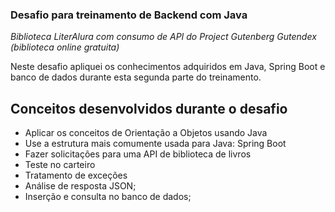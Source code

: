 
### Desafio para treinamento de Backend com Java
*Biblioteca LiterAlura com consumo de API do Project Gutenberg Gutendex (biblioteca online gratuita)* 

Neste desafio apliquei os conhecimentos adquiridos em Java, Spring Boot e banco de dados durante esta segunda parte do treinamento.

## Conceitos desenvolvidos durante o desafio
- Aplicar os conceitos de Orientação a Objetos usando Java
- Use a estrutura mais comumente usada para Java: Spring Boot
- Fazer solicitações para uma API de biblioteca de livros
- Teste no carteiro
- Tratamento de exceções
- Análise de resposta JSON;
- Inserção e consulta no banco de dados;